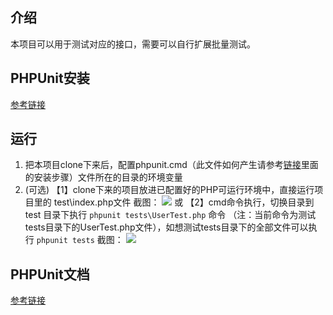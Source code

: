 ## 介绍

本项目可以用于测试对应的接口，需要可以自行扩展批量测试。

## PHPUnit安装

[参考链接](https://phpunit.de/manual/6.5/zh_cn/installation.html)

## 运行
1. 把本项目clone下来后，配置phpunit.cmd（此文件如何产生请参考[链接](https://phpunit.de/manual/6.5/zh_cn/installation.html)里面的安装步骤）文件所在的目录的环境变量
2. (可选) 【1】clone下来的项目放进已配置好的PHP可运行环境中，直接运行项目里的 test\index.php文件
截图：
![](http://pic.yijianku.com/Fm6hINADLqgnHjnSXDDqfP_hhoZf)
或
【2】cmd命令执行，切换目录到 test 目录下执行 `phpunit tests\UserTest.php` 命令 （注：当前命令为测试tests目录下的UserTest.php文件），如想测试tests目录下的全部文件可以执行 `phpunit tests`
截图：
![](http://pic.yijianku.com/Fm4OtpbF6aeiMxoqAQO1xX881ccv)

## PHPUnit文档
[参考链接](https://phpunit.de/manual/6.5/zh_cn/installation.html)
